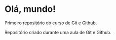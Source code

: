 # Olá, mundo!
 Primeiro repositório do curso de Git e Github.

 Repositório criado durante uma aula de Git e Github.
